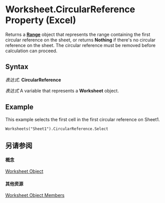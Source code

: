 
# Worksheet.CircularReference Property (Excel)

Returns a  **[Range](b8207778-0dcc-4570-1234-f130532cc8cd.md)** object that represents the range containing the first circular reference on the sheet, or returns **Nothing** if there's no circular reference on the sheet. The circular reference must be removed before calculation can proceed.


## Syntax

 _表达式_. **CircularReference**

 _表达式_ A variable that represents a **Worksheet** object.


## Example

This example selects the first cell in the first circular reference on Sheet1.


```
Worksheets("Sheet1").CircularReference.Select
```


## 另请参阅


#### 概念


[Worksheet Object](182b705e-854a-81cc-a4b0-59b942de55ae.md)
#### 其他资源


[Worksheet Object Members](http://msdn.microsoft.com/library/f8c1afea-1a1c-f5e4-37e3-52c434c8c157%28Office.15%29.aspx)